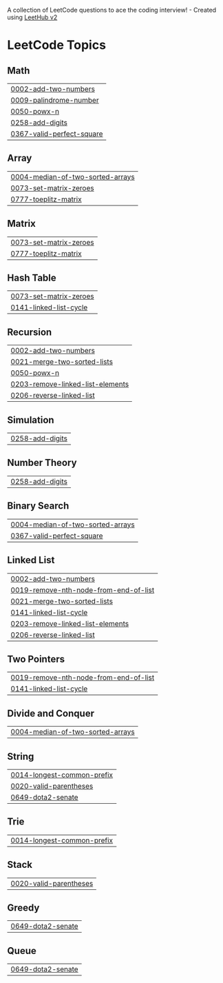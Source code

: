A collection of LeetCode questions to ace the coding interview! - Created using [LeetHub v2](https://github.com/arunbhardwaj/LeetHub-2.0)
<!---LeetCode Topics Start-->
# LeetCode Topics
## Math
|  |
| ------- |
| [0002-add-two-numbers](https://github.com/sarthakkasliwal/Leetcode/tree/master/0002-add-two-numbers) |
| [0009-palindrome-number](https://github.com/sarthakkasliwal/Leetcode/tree/master/0009-palindrome-number) |
| [0050-powx-n](https://github.com/sarthakkasliwal/Leetcode/tree/master/0050-powx-n) |
| [0258-add-digits](https://github.com/sarthakkasliwal/Leetcode/tree/master/0258-add-digits) |
| [0367-valid-perfect-square](https://github.com/sarthakkasliwal/Leetcode/tree/master/0367-valid-perfect-square) |
## Array
|  |
| ------- |
| [0004-median-of-two-sorted-arrays](https://github.com/sarthakkasliwal/Leetcode/tree/master/0004-median-of-two-sorted-arrays) |
| [0073-set-matrix-zeroes](https://github.com/sarthakkasliwal/Leetcode/tree/master/0073-set-matrix-zeroes) |
| [0777-toeplitz-matrix](https://github.com/sarthakkasliwal/Leetcode/tree/master/0777-toeplitz-matrix) |
## Matrix
|  |
| ------- |
| [0073-set-matrix-zeroes](https://github.com/sarthakkasliwal/Leetcode/tree/master/0073-set-matrix-zeroes) |
| [0777-toeplitz-matrix](https://github.com/sarthakkasliwal/Leetcode/tree/master/0777-toeplitz-matrix) |
## Hash Table
|  |
| ------- |
| [0073-set-matrix-zeroes](https://github.com/sarthakkasliwal/Leetcode/tree/master/0073-set-matrix-zeroes) |
| [0141-linked-list-cycle](https://github.com/sarthakkasliwal/Leetcode/tree/master/0141-linked-list-cycle) |
## Recursion
|  |
| ------- |
| [0002-add-two-numbers](https://github.com/sarthakkasliwal/Leetcode/tree/master/0002-add-two-numbers) |
| [0021-merge-two-sorted-lists](https://github.com/sarthakkasliwal/Leetcode/tree/master/0021-merge-two-sorted-lists) |
| [0050-powx-n](https://github.com/sarthakkasliwal/Leetcode/tree/master/0050-powx-n) |
| [0203-remove-linked-list-elements](https://github.com/sarthakkasliwal/Leetcode/tree/master/0203-remove-linked-list-elements) |
| [0206-reverse-linked-list](https://github.com/sarthakkasliwal/Leetcode/tree/master/0206-reverse-linked-list) |
## Simulation
|  |
| ------- |
| [0258-add-digits](https://github.com/sarthakkasliwal/Leetcode/tree/master/0258-add-digits) |
## Number Theory
|  |
| ------- |
| [0258-add-digits](https://github.com/sarthakkasliwal/Leetcode/tree/master/0258-add-digits) |
## Binary Search
|  |
| ------- |
| [0004-median-of-two-sorted-arrays](https://github.com/sarthakkasliwal/Leetcode/tree/master/0004-median-of-two-sorted-arrays) |
| [0367-valid-perfect-square](https://github.com/sarthakkasliwal/Leetcode/tree/master/0367-valid-perfect-square) |
## Linked List
|  |
| ------- |
| [0002-add-two-numbers](https://github.com/sarthakkasliwal/Leetcode/tree/master/0002-add-two-numbers) |
| [0019-remove-nth-node-from-end-of-list](https://github.com/sarthakkasliwal/Leetcode/tree/master/0019-remove-nth-node-from-end-of-list) |
| [0021-merge-two-sorted-lists](https://github.com/sarthakkasliwal/Leetcode/tree/master/0021-merge-two-sorted-lists) |
| [0141-linked-list-cycle](https://github.com/sarthakkasliwal/Leetcode/tree/master/0141-linked-list-cycle) |
| [0203-remove-linked-list-elements](https://github.com/sarthakkasliwal/Leetcode/tree/master/0203-remove-linked-list-elements) |
| [0206-reverse-linked-list](https://github.com/sarthakkasliwal/Leetcode/tree/master/0206-reverse-linked-list) |
## Two Pointers
|  |
| ------- |
| [0019-remove-nth-node-from-end-of-list](https://github.com/sarthakkasliwal/Leetcode/tree/master/0019-remove-nth-node-from-end-of-list) |
| [0141-linked-list-cycle](https://github.com/sarthakkasliwal/Leetcode/tree/master/0141-linked-list-cycle) |
## Divide and Conquer
|  |
| ------- |
| [0004-median-of-two-sorted-arrays](https://github.com/sarthakkasliwal/Leetcode/tree/master/0004-median-of-two-sorted-arrays) |
## String
|  |
| ------- |
| [0014-longest-common-prefix](https://github.com/sarthakkasliwal/Leetcode/tree/master/0014-longest-common-prefix) |
| [0020-valid-parentheses](https://github.com/sarthakkasliwal/Leetcode/tree/master/0020-valid-parentheses) |
| [0649-dota2-senate](https://github.com/sarthakkasliwal/Leetcode/tree/master/0649-dota2-senate) |
## Trie
|  |
| ------- |
| [0014-longest-common-prefix](https://github.com/sarthakkasliwal/Leetcode/tree/master/0014-longest-common-prefix) |
## Stack
|  |
| ------- |
| [0020-valid-parentheses](https://github.com/sarthakkasliwal/Leetcode/tree/master/0020-valid-parentheses) |
## Greedy
|  |
| ------- |
| [0649-dota2-senate](https://github.com/sarthakkasliwal/Leetcode/tree/master/0649-dota2-senate) |
## Queue
|  |
| ------- |
| [0649-dota2-senate](https://github.com/sarthakkasliwal/Leetcode/tree/master/0649-dota2-senate) |
<!---LeetCode Topics End-->